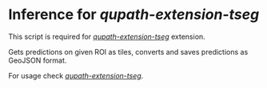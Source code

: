 # Inference for *qupath-extension-tseg*

This script is required for [*qupath-extension-tseg*](https://github.com/ae-aydin/qupath-extension-tseg) extension.

Gets predictions on given ROI as tiles, converts and saves predictions as GeoJSON format.

For usage check [*qupath-extension-tseg*](https://github.com/ae-aydin/qupath-extension-tseg).
